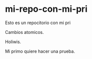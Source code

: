 # mi-repo-con-mi-pri
Esto es un repocitorio con mi pri

Cambios atomicos.

Holiwis.

Mi primo quiere hacer una prueba.